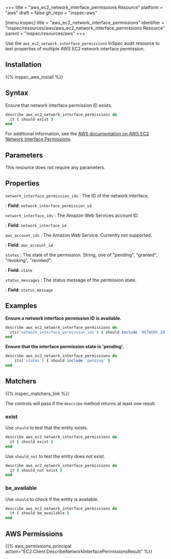 +++
title = "aws_ec2_network_interface_permissions Resource"
platform = "aws"
draft = false
gh_repo = "inspec-aws"

[menu.inspec]
title = "aws_ec2_network_interface_permissions"
identifier = "inspec/resources/aws/aws_ec2_network_interface_permissions Resource"
parent = "inspec/resources/aws"
+++

Use the `aws_ec2_network_interface_permissions` InSpec audit resource to test properties of multiple AWS EC2 network interface permission.

## Installation

{{% inspec_aws_install %}}

## Syntax

Ensure that network interface permission ID exists.

```ruby
describe aws_ec2_network_interface_permissions do
  it { should exist }
end
```

For additional information, see the [AWS documentation on AWS EC2 Network Interface Permissions](https://docs.aws.amazon.com/AWSCloudFormation/latest/UserGuide/aws-resource-ec2-networkinterfacepermission.html).

## Parameters

This resource does not require any parameters.

## Properties

`network_interface_permission_ids`
: The ID of the network interface.

: **Field**: `network_interface_permission_id`

`network_interface_ids`
: The Amazon Web Services account ID.

: **Field**: `network_interface_id`

`aws_account_ids`
: The Amazon Web Service. Currently not supported.

: **Field**: `aws_account_id`

`states`
: The state of the permission.  String, one of "pending", "granted", "revoking", "revoked".

: **Field**: `state`

`status_messages`
: The status message of the permission state.

: **Field**: `status_message`

## Examples

**Ensure a network interface permission ID is available.**

```ruby
describe aws_ec2_network_interface_permissions do
  its('network_interface_permission_ids') { should include 'NETWORK_INTERFACE_PERMISSION_ID' }
end
```

**Ensure that the interface permission state is 'pending'.**

```ruby
describe aws_ec2_network_interface_permissions do
    its('states') { should include 'pending' }
end
```

## Matchers

{{% inspec_matchers_link %}}

The controls will pass if the `describe` method returns at least one result.

### exist

Use `should` to test that the entity exists.

```ruby
describe aws_ec2_network_interface_permissions do
  it { should exist }
end
```

Use `should_not` to test the entity does not exist.

```ruby
describe aws_ec2_network_interface_permissions do
  it { should_not exist }
end
```

### be_available

Use `should` to check if the entity is available.

```ruby
describe aws_ec2_network_interface_permissions do
  it { should be_available }
end
```

## AWS Permissions

{{% aws_permissions_principal action="EC2:Client:DescribeNetworkInterfacePermissionsResult" %}}
